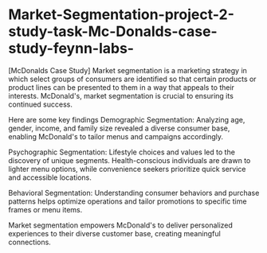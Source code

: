 # Market-Segmentation-project-2-study-task-Mc-Donalds-case-study-feynn-labs-
[McDonalds Case Study] Market segmentation is a marketing strategy in which select groups of consumers are identified so that certain products or product lines can be presented to them in a way that appeals to their interests. McDonald's, market segmentation is crucial to ensuring its continued success. 

Here are some key findings
Demographic Segmentation: Analyzing age, gender, income, and family size revealed a diverse consumer base, enabling McDonald's to tailor menus and campaigns accordingly.

Psychographic Segmentation: Lifestyle choices and values led to the discovery of unique segments. Health-conscious individuals are drawn to lighter menu options, while convenience seekers prioritize quick service and accessible locations.

Behavioral Segmentation: Understanding consumer behaviors and purchase patterns helps optimize operations and tailor promotions to specific time frames or menu items.

Market segmentation empowers McDonald's to deliver personalized experiences to their diverse customer base, creating meaningful connections.
